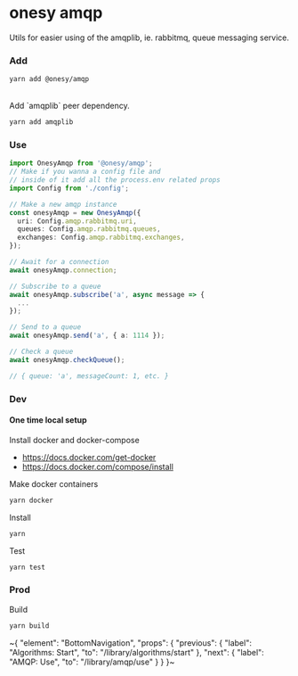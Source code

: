 
# onesy amqp

Utils for easier using of the amqplib, ie. rabbitmq, queue messaging service.

### Add

```bash
yarn add @onesy/amqp
```

<br />
Add `amqplib` peer dependency.

```bash
yarn add amqplib
```

### Use

```ts
import OnesyAmqp from '@onesy/amqp';
// Make if you wanna a config file and
// inside of it add all the process.env related props
import Config from './config';

// Make a new amqp instance
const onesyAmqp = new OnesyAmqp({
  uri: Config.amqp.rabbitmq.uri,
  queues: Config.amqp.rabbitmq.queues,
  exchanges: Config.amqp.rabbitmq.exchanges,
});

// Await for a connection
await onesyAmqp.connection;

// Subscribe to a queue
await onesyAmqp.subscribe('a', async message => {
  ...
});

// Send to a queue
await onesyAmqp.send('a', { a: 1114 });

// Check a queue
await onesyAmqp.checkQueue();

// { queue: 'a', messageCount: 1, etc. }
```

### Dev

#### One time local setup

Install docker and docker-compose

- https://docs.docker.com/get-docker
- https://docs.docker.com/compose/install

Make docker containers

```bash
yarn docker
```

Install

```bash
yarn
```

Test

```bash
yarn test
```

### Prod

Build

```bash
yarn build
```

~{
  "element": "BottomNavigation",
  "props": {
    "previous": {
      "label": "Algorithms: Start",
      "to": "/library/algorithms/start"
    },
    "next": {
      "label": "AMQP: Use",
      "to": "/library/amqp/use"
    }
  }
}~
